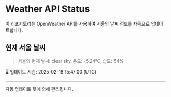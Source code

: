 
# Weather API Status

이 리포지토리는 OpenWeather API를 사용하여 서울의 날씨 정보를 자동으로 업데이트합니다.

## 현재 서울 날씨
> 서울의 현재 날씨: clear sky, 온도: -5.24°C, 습도: 54%

⏳ 업데이트 시간: 2025-02-18 15:47:00 (UTC)

---
자동 업데이트 봇에 의해 관리됩니다.
